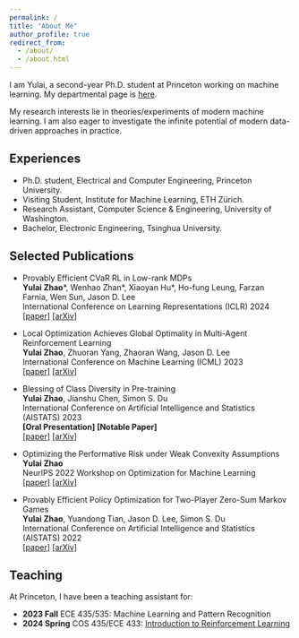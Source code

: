 ```yaml
---
permalink: /
title: "About Me"
author_profile: true
redirect_from: 
  - /about/
  - /about.html
---
```


I am Yulai, a second-year Ph.D. student at Princeton working on machine learning. My departmental page is [here](https://ece.princeton.edu/people/yulai-zhao).

My research interests lie in theories/experiments of modern machine learning. I am also eager to investigate the infinite potential of modern data-driven approaches in practice.
<!-- I'm Yulai, a Ph.D. student at Princeton University. My research interests lie in theories/experiments of modern machine learning. I am also eager to apply modern data-driven approaches to practice. -->

## Experiences

* Ph.D. student, Electrical and Computer Engineering, Princeton University.
* Visiting Student, Institute for Machine Learning, ETH Zürich.
* Research Assistant, Computer Science & Engineering, University of Washington.
* Bachelor, Electronic Engineering, Tsinghua University.

## Selected Publications

* Provably Efficient CVaR RL in Low-rank MDPs  
**Yulai Zhao**\*, Wenhao Zhan\*, Xiaoyan Hu\*, Ho-fung Leung, Farzan Farnia, Wen Sun, Jason D. Lee  
International Conference on Learning Representations (ICLR) 2024  
[[paper]](<https://openreview.net/forum?id=9x6yrFAPnx>) [[arXiv]](<https://arxiv.org/abs/2311.11965>)  

* Local Optimization Achieves Global Optimality in Multi-Agent Reinforcement Learning  
**Yulai Zhao**, Zhuoran Yang, Zhaoran Wang, Jason D. Lee  
International Conference on Machine Learning (ICML) 2023  
[[paper]](<https://proceedings.mlr.press/v202/zhao23j.html>) [[arXiv]](<https://arxiv.org/abs/2305.04819>)  

* Blessing of Class Diversity in Pre-training  
**Yulai Zhao**, Jianshu Chen, Simon S. Du  
International Conference on Artificial Intelligence and Statistics (AISTATS) 2023  
**[Oral Presentation] [Notable Paper]**  
[[paper]](<https://proceedings.mlr.press/v206/zhao23a.html>) [[arXiv]](<https://arxiv.org/abs/2209.03447>)  

* Optimizing the Performative Risk under Weak Convexity Assumptions  
**Yulai Zhao**  
NeurIPS 2022 Workshop on Optimization for Machine Learning  
[[paper]](<https://openreview.net/forum?id=Ut_vApkulkk>) [[arXiv]](<https://arxiv.org/abs/2209.00771>)

* Provably Efficient Policy Optimization for Two-Player Zero-Sum Markov Games  
**Yulai Zhao**, Yuandong Tian, Jason D. Lee, Simon S. Du  
International Conference on Artificial Intelligence and Statistics (AISTATS) 2022  
[[paper]](<https://proceedings.mlr.press/v151/zhao22b.html>) [[arXiv]](<https://arxiv.org/abs/2102.08903>)  

## Teaching

At Princeton, I have been a teaching assistant for:

* **2023 Fall** ECE 435/535: Machine Learning and Pattern Recognition
* **2024 Spring** COS 435/ECE 433: [Introduction to Reinforcement Learning](<https://ben-eysenbach.github.io/intro-rl/>) 
<!-- * SML 505: Modern Statistics (2024 Spring) -->
